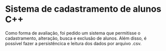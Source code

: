 # Sistema de cadastramento de alunos C++
Como forma de avaliação, foi pedido um sistema que permitisse o cadastramento, alteração, busca e exclusão de alunos.
Além disso, é possível fazer a persistêncica e leitura dos dados por arquivo .csv.
